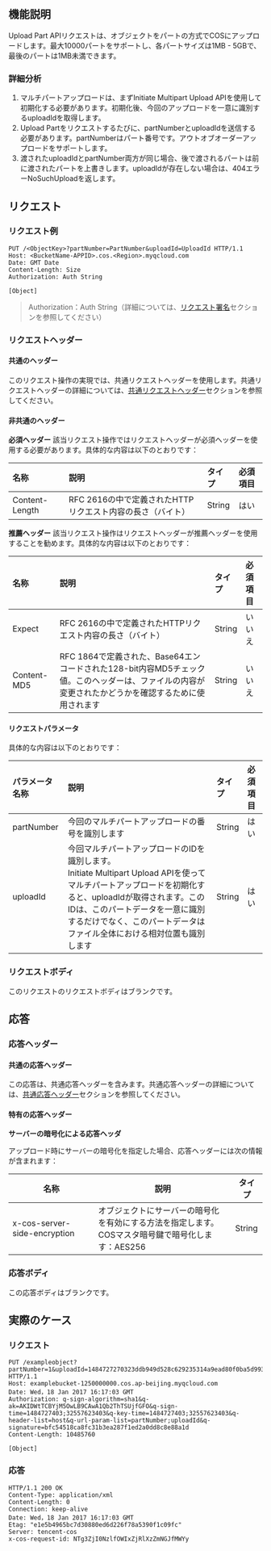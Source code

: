 ## 機能説明
Upload Part APIリクエストは、オブジェクトをパートの方式でCOSにアップロードします。最大10000パートをサポートし、各パートサイズは1MB - 5GBで、最後のパートは1MB未満できます。

### 詳細分析
1. マルチパートアップロードは、まずInitiate Multipart Upload APIを使用して初期化する必要があります。初期化後、今回のアップロードを一意に識別するuploadIdを取得します。
2. Upload Partをリクエストするたびに、partNumberとuploadIdを送信する必要があります。partNumberはパート番号です。アウトオブオーダーアップロードをサポートします。
3. 渡されたuploadIdとpartNumber両方が同じ場合、後で渡されるパートは前に渡されたパートを上書きします。uploadIdが存在しない場合は、404エラーNoSuchUploadを返します。

## リクエスト
### リクエスト例

```shell
PUT /<ObjectKey>?partNumber=PartNumber&uploadId=UploadId HTTP/1.1
Host: <BucketName-APPID>.cos.<Region>.myqcloud.com
Date: GMT Date
Content-Length: Size
Authorization: Auth String

[Object]
```

> Authorization：Auth String（詳細については、[リクエスト署名](https://intl.cloud.tencent.com/document/product/436/7778)セクションを参照してください）

### リクエストヘッダー

#### 共通のヘッダー
このリクエスト操作の実現では、共通リクエストヘッダーを使用します。共通リクエストヘッダーの詳細については、[共通リクエストヘッダー](https://cloud.tencent.com/document/product/436/7728)セクションを参照してください。

#### 非共通のヘッダー
**必須ヘッダー**
該当リクエスト操作ではリクエストヘッダーが必須ヘッダーを使用する必要があります。具体的な内容は以下のとおりです：

| 名称             | 説明                            | タイプ     | 必須項目   |
| :------------- | :---------------------------- | :----- | :--- |
| Content-Length | RFC 2616の中で定義されたHTTPリクエスト内容の長さ（バイト） | String | はい    |

**推薦ヘッダー**
該当リクエスト操作はリクエストヘッダーが推薦ヘッダーを使用することを勧めます。具体的な内容は以下のとおりです：

| 名称          | 説明                                       | タイプ     | 必須項目   |
| :---------- | :--------------------------------------- | :----- | :--- |
| Expect      | RFC 2616の中で定義されたHTTPリクエスト内容の長さ（バイト）            | String | いいえ    |
| Content-MD5 | RFC 1864で定義された、Base64エンコードされた128-bit内容MD5チェック値。このヘッダーは、ファイルの内容が変更されたかどうかを確認するために使用されます| String | いいえ    |

#### リクエストパラメータ
具体的な内容は以下のとおりです：

| パラメータ名称       | 説明                                       | タイプ     | 必須項目   |
| :--------- | :--------------------------------------- | :----- | :--- |
| partNumber | 今回のマルチパートアップロードの番号を識別します                              | String | はい    |
|uploadId|今回マルチパートアップロードのIDを識別します。<br>Initiate Multipart Upload APIを使ってマルチパートアップロードを初期化すると、uploadIdが取得されます。このIDは、このパートデータを一意に識別するだけでなく、このパートデータはファイル全体における相対位置も識別します | String | はい    |

### リクエストボディ
このリクエストのリクエストボディはブランクです。

## 応答

### 応答ヘッダー
#### 共通の応答ヘッダー 
この応答は、共通応答ヘッダーを含みます。共通応答ヘッダーの詳細については、[共通応答ヘッダー](https://cloud.tencent.com/document/product/436/7729)セクションを参照してください。
#### 特有の応答ヘッダー
**サーバーの暗号化による応答ヘッダ**

アップロード時にサーバーの暗号化を指定した場合、応答ヘッダーには次の情報が含まれます：

| 名称                           | 説明                                       | タイプ     |
| ---------------------------- | ---------------------------------------- | ------ |
| x-cos-server-side-encryption | オブジェクトにサーバーの暗号化を有効にする方法を指定します。<br/>COSマスタ暗号鍵で暗号化します：AES256 | String |

### 応答ボディ
この応答ボディはブランクです。

## 実際のケース

### リクエスト
```shell
PUT /exampleobject?partNumber=1&uploadId=1484727270323ddb949d528c629235314a9ead80f0ba5d993a3d76b460e6a9cceb9633b08e HTTP/1.1
Host: examplebucket-1250000000.cos.ap-beijing.myqcloud.com
Date: Wed，18 Jan 2017 16:17:03 GMT
Authorization: q-sign-algorithm=sha1&q-ak=AKIDWtTCBYjM5OwLB9CAwA1Qb2ThTSUjfGFO&q-sign-time=1484727403;32557623403&q-key-time=1484727403;32557623403&q-header-list=host&q-url-param-list=partNumber;uploadId&q-signature=bfc54518ca8fc31b3ea287f1ed2a0dd8c8e88a1d
Content-Length: 10485760

[Object]
```

### 応答
```shell
HTTP/1.1 200 OK
Content-Type: application/xml
Content-Length: 0
Connection: keep-alive
Date: Wed，18 Jan 2017 16:17:03 GMT
Etag: "e1e5b4965bc7d30880ed6d226f78a5390f1c09fc"
Server: tencent-cos
x-cos-request-id: NTg3ZjI0NzlfOWIxZjRlXzZmNGJfMWYy

```

